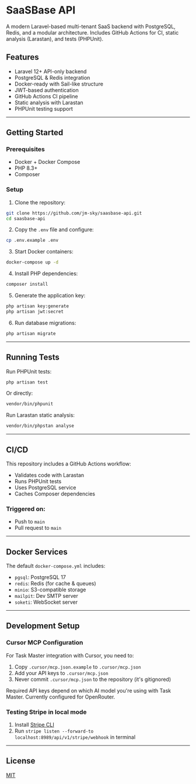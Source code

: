 # SaaSBase API

A modern Laravel-based multi-tenant SaaS backend with PostgreSQL, Redis, and a modular architecture. Includes GitHub Actions for CI, static analysis (Larastan), and tests (PHPUnit).

## Features

- Laravel 12+ API-only backend
- PostgreSQL & Redis integration
- Docker-ready with Sail-like structure
- JWT-based authentication
- GitHub Actions CI pipeline
- Static analysis with Larastan
- PHPUnit testing support

---

## Getting Started

### Prerequisites

- Docker + Docker Compose
- PHP 8.3+
- Composer

### Setup

1. Clone the repository:

```bash
git clone https://github.com/jm-sky/saasbase-api.git
cd saasbase-api
```

2. Copy the `.env` file and configure:

```bash
cp .env.example .env
```

3. Start Docker containers:

```bash
docker-compose up -d
```

4. Install PHP dependencies:

```bash
composer install
```

5. Generate the application key:

```bash
php artisan key:generate
php artisan jwt:secret
```

6. Run database migrations:

```bash
php artisan migrate
```

---

## Running Tests

Run PHPUnit tests:

```bash
php artisan test
```

Or directly:

```bash
vendor/bin/phpunit
```

Run Larastan static analysis:

```bash
vendor/bin/phpstan analyse
```

---

## CI/CD

This repository includes a GitHub Actions workflow:

- Validates code with Larastan
- Runs PHPUnit tests
- Uses PostgreSQL service
- Caches Composer dependencies

### Triggered on:

- Push to `main`
- Pull request to `main`

---

## Docker Services

The default `docker-compose.yml` includes:

- `pgsql`: PostgreSQL 17
- `redis`: Redis (for cache & queues)
- `minio`: S3-compatible storage
- `mailpit`: Dev SMTP server
- `soketi`: WebSocket server

---

## Development Setup

### Cursor MCP Configuration

For Task Master integration with Cursor, you need to:

1. Copy `.cursor/mcp.json.example` to `.cursor/mcp.json`
2. Add your API keys to `.cursor/mcp.json`
3. Never commit `.cursor/mcp.json` to the repository (it's gitignored)

Required API keys depend on which AI model you're using with Task Master. Currently configured for OpenRouter.

### Testing Stripe in local mode

1. Install [Stripe CLI](https://github.com/stripe/stripe-cli)
2. Run `stripe listen --forward-to localhost:8989/api/v1/stripe/webhook` in terminal

---

## License

[MIT](LICENSE)
